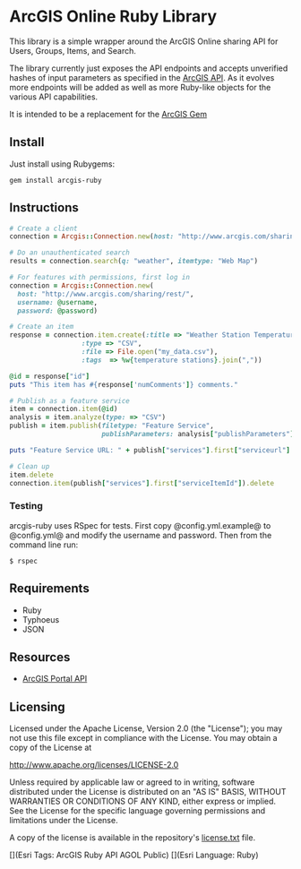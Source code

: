 # ArcGIS Online Ruby Library

This library is a simple wrapper around the ArcGIS Online sharing API for Users, Groups, Items, and Search. 

The library currently just exposes the API endpoints and accepts unverified hashes of input parameters as specified in the [ArcGIS API](http://www.arcgis.com/apidocs/rest/). As it evolves more endpoints will be added as well as more Ruby-like objects for the various API capabilities.

It is intended to be a replacement for the [ArcGIS Gem](https://github.com/ajturner/arcgis-ruby)

## Install

Just install using Rubygems:

`gem install arcgis-ruby`

## Instructions

```ruby
# Create a client
connection = Arcgis::Connection.new(host: "http://www.arcgis.com/sharing/rest/")

# Do an unauthenticated search
results = connection.search(q: "weather", itemtype: "Web Map")

# For features with permissions, first log in
connection = Arcgis::Connection.new(
  host: "http://www.arcgis.com/sharing/rest/",
  username: @username,
  password: @password)

# Create an item
response = connection.item.create(:title => "Weather Station Temperatures",
                  :type => "CSV",
                  :file => File.open("my_data.csv"),
                  :tags  => %w{temperature stations}.join(","))

@id = response["id"]
puts "This item has #{response['numComments']} comments."

# Publish as a feature service
item = connection.item(@id)
analysis = item.analyze(type: => "CSV")
publish = item.publish(filetype: "Feature Service",
                       publishParameters: analysis["publishParameters"].to_json)

puts "Feature Service URL: " + publish["services"].first["serviceurl"]

# Clean up
item.delete
connection.item(publish["services"].first["serviceItemId"]).delete
```

### Testing

arcgis-ruby uses RSpec for tests. First copy @config.yml.example@ to @config.yml@ and modify the username and password. Then from the command line run:

    $ rspec


## Requirements

* Ruby
* Typhoeus
* JSON

## Resources

* [ArcGIS Portal API](http://www.arcgis.com/apidocs/rest/)

## Licensing
Licensed under the Apache License, Version 2.0 (the "License");
you may not use this file except in compliance with the License.
You may obtain a copy of the License at

   http://www.apache.org/licenses/LICENSE-2.0

Unless required by applicable law or agreed to in writing, software
distributed under the License is distributed on an "AS IS" BASIS,
WITHOUT WARRANTIES OR CONDITIONS OF ANY KIND, either express or implied.
See the License for the specific language governing permissions and
limitations under the License.

A copy of the license is available in the repository's [license.txt](./license.txt) file.

[](Esri Tags: ArcGIS Ruby API AGOL Public)
[](Esri Language: Ruby)
